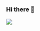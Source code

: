 ### Hi there 👋
<p>
  <a href="https://count.getloli.com/"><img src="https://count.getloli.com/get/@artyomd?theme=gelbooru"></a>
</p>
